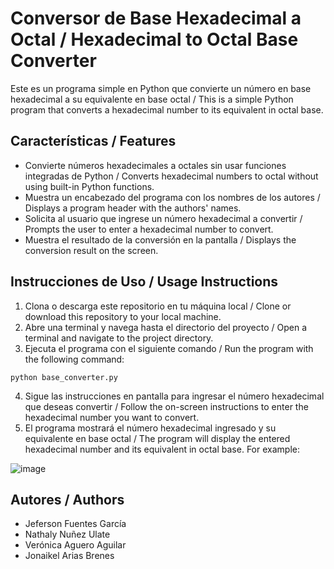 # Conversor de Base Hexadecimal a Octal / Hexadecimal to Octal Base Converter

Este es un programa simple en Python que convierte un número en base hexadecimal a su equivalente en base octal / This is a simple Python program that converts a hexadecimal number to its equivalent in octal base.

## Características / Features

- Convierte números hexadecimales a octales sin usar funciones integradas de Python / Converts hexadecimal numbers to octal without using built-in Python functions.
- Muestra un encabezado del programa con los nombres de los autores / Displays a program header with the authors' names.
- Solicita al usuario que ingrese un número hexadecimal a convertir / Prompts the user to enter a hexadecimal number to convert.
- Muestra el resultado de la conversión en la pantalla / Displays the conversion result on the screen.

## Instrucciones de Uso / Usage Instructions

1. Clona o descarga este repositorio en tu máquina local / Clone or download this repository to your local machine.
2. Abre una terminal y navega hasta el directorio del proyecto / Open a terminal and navigate to the project directory.
3. Ejecuta el programa con el siguiente comando / Run the program with the following command:

```shell
python base_converter.py
```
4. Sigue las instrucciones en pantalla para ingresar el número hexadecimal que deseas convertir / Follow the on-screen instructions to enter the hexadecimal number you want to convert.
5. El programa mostrará el número hexadecimal ingresado y su equivalente en base octal / The program will display the entered hexadecimal number and its equivalent in octal base. For example:

![image](https://github.com/jefersonfuentes/base-converter/assets/121473165/91db9b69-acc7-4ce8-9d9d-b272592fe0b7)

## Autores / Authors 

- Jeferson Fuentes García
- Nathaly Nuñez Ulate
- Verónica Aguero Aguilar
- Jonaikel Arias Brenes
